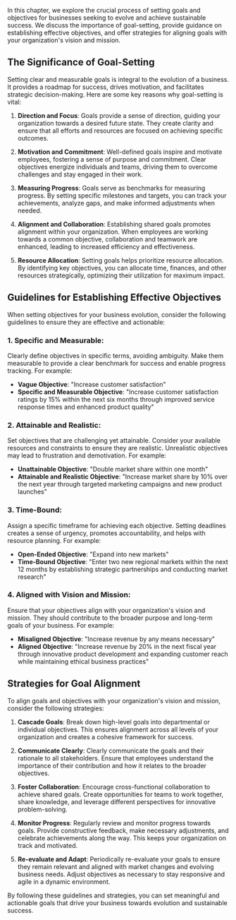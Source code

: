 
In this chapter, we explore the crucial process of setting goals and objectives for businesses seeking to evolve and achieve sustainable success. We discuss the importance of goal-setting, provide guidance on establishing effective objectives, and offer strategies for aligning goals with your organization's vision and mission.

The Significance of Goal-Setting
--------------------------------

Setting clear and measurable goals is integral to the evolution of a business. It provides a roadmap for success, drives motivation, and facilitates strategic decision-making. Here are some key reasons why goal-setting is vital:

1. **Direction and Focus**: Goals provide a sense of direction, guiding your organization towards a desired future state. They create clarity and ensure that all efforts and resources are focused on achieving specific outcomes.

2. **Motivation and Commitment**: Well-defined goals inspire and motivate employees, fostering a sense of purpose and commitment. Clear objectives energize individuals and teams, driving them to overcome challenges and stay engaged in their work.

3. **Measuring Progress**: Goals serve as benchmarks for measuring progress. By setting specific milestones and targets, you can track your achievements, analyze gaps, and make informed adjustments when needed.

4. **Alignment and Collaboration**: Establishing shared goals promotes alignment within your organization. When employees are working towards a common objective, collaboration and teamwork are enhanced, leading to increased efficiency and effectiveness.

5. **Resource Allocation**: Setting goals helps prioritize resource allocation. By identifying key objectives, you can allocate time, finances, and other resources strategically, optimizing their utilization for maximum impact.

Guidelines for Establishing Effective Objectives
------------------------------------------------

When setting objectives for your business evolution, consider the following guidelines to ensure they are effective and actionable:

### 1. Specific and Measurable:

Clearly define objectives in specific terms, avoiding ambiguity. Make them measurable to provide a clear benchmark for success and enable progress tracking. For example:

* **Vague Objective**: "Increase customer satisfaction"
* **Specific and Measurable Objective**: "Increase customer satisfaction ratings by 15% within the next six months through improved service response times and enhanced product quality"

### 2. Attainable and Realistic:

Set objectives that are challenging yet attainable. Consider your available resources and constraints to ensure they are realistic. Unrealistic objectives may lead to frustration and demotivation. For example:

* **Unattainable Objective**: "Double market share within one month"
* **Attainable and Realistic Objective**: "Increase market share by 10% over the next year through targeted marketing campaigns and new product launches"

### 3. Time-Bound:

Assign a specific timeframe for achieving each objective. Setting deadlines creates a sense of urgency, promotes accountability, and helps with resource planning. For example:

* **Open-Ended Objective**: "Expand into new markets"
* **Time-Bound Objective**: "Enter two new regional markets within the next 12 months by establishing strategic partnerships and conducting market research"

### 4. Aligned with Vision and Mission:

Ensure that your objectives align with your organization's vision and mission. They should contribute to the broader purpose and long-term goals of your business. For example:

* **Misaligned Objective**: "Increase revenue by any means necessary"
* **Aligned Objective**: "Increase revenue by 20% in the next fiscal year through innovative product development and expanding customer reach while maintaining ethical business practices"

Strategies for Goal Alignment
-----------------------------

To align goals and objectives with your organization's vision and mission, consider the following strategies:

1. **Cascade Goals**: Break down high-level goals into departmental or individual objectives. This ensures alignment across all levels of your organization and creates a cohesive framework for success.

2. **Communicate Clearly**: Clearly communicate the goals and their rationale to all stakeholders. Ensure that employees understand the importance of their contribution and how it relates to the broader objectives.

3. **Foster Collaboration**: Encourage cross-functional collaboration to achieve shared goals. Create opportunities for teams to work together, share knowledge, and leverage different perspectives for innovative problem-solving.

4. **Monitor Progress**: Regularly review and monitor progress towards goals. Provide constructive feedback, make necessary adjustments, and celebrate achievements along the way. This keeps your organization on track and motivated.

5. **Re-evaluate and Adapt**: Periodically re-evaluate your goals to ensure they remain relevant and aligned with market changes and evolving business needs. Adjust objectives as necessary to stay responsive and agile in a dynamic environment.

By following these guidelines and strategies, you can set meaningful and actionable goals that drive your business towards evolution and sustainable success.
